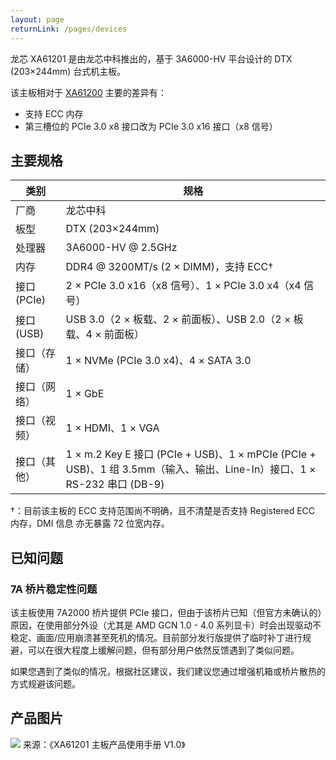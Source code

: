```yaml
---
layout: page
returnLink: /pages/devices
---
```


<ChildHeader>
<template #pageTitle>产品规格数据库</template>
<template #pageSubTitle>龙芯 XA61201</template>
</ChildHeader>

<div class="body_content">

龙芯 XA61201 是由龙芯中科推出的，基于 3A6000-HV 平台设计的 DTX (203×244mm) 台式机主板。

该主板相对于 [XA61200](/pages/devices/loongson-xa61200) 主要的差异有：

- 支持 ECC 内存
- 第三槽位的 PCIe 3.0 x8 接口改为 PCIe 3.0 x16 接口（x8 信号）

## 主要规格

| 类别 | 规格 |
|------|------|
| 厂商 | 龙芯中科 |
| 板型 | DTX (203×244mm) |
| 处理器 | 3A6000-HV @ 2.5GHz |
| 内存 | DDR4 @ 3200MT/s (2 × DIMM)，支持 ECC† |
| 接口 (PCIe) | 2 × PCIe 3.0 x16（x8 信号）、1 × PCIe 3.0 x4（x4 信号）|
| 接口 (USB)  | USB 3.0（2 × 板载、2 × 前面板）、USB 2.0（2 × 板载、4 × 前面板） |
| 接口（存储）| 1 × NVMe (PCIe 3.0 x4)、4 × SATA 3.0 |
| 接口（网络） | 1 × GbE |
| 接口（视频） | 1 × HDMI、1 × VGA |
| 接口（其他） | 1 × m.2 Key E 接口 (PCIe + USB)、1 × mPCIe (PCIe + USB)、1 组 3.5mm（输入、输出、Line-In）接口、1 × RS-232 串口 (DB-9) |

†：目前该主板的 ECC 支持范围尚不明确，且不清楚是否支持 Registered ECC 内存，DMI 信息 亦无暴露 72 位宽内存。

## 已知问题

### 7A 桥片稳定性问题

该主板使用 7A2000 桥片提供 PCIe 接口，但由于该桥片已知（但官方未确认的）原因，在使用部分外设（尤其是 AMD GCN 1.0 - 4.0 系列显卡）时会出现驱动不稳定、画面/应用崩溃甚至死机的情况。目前部分发行版提供了临时补丁进行规避，可以在很大程度上缓解问题，但有部分用户依然反馈遇到了类似问题。

如果您遇到了类似的情况，根据社区建议，我们建议您通过增强机箱或桥片散热的方式规避该问题。

## 产品图片

[![](/public/images/devices/loongson-xa61201.thumbnail.webp)](/public/images/devices/loongson-xa61201.webp)
来源：《XA61201 主板产品使用手册 V1.0》

</div>

<ChildFooter />

<script setup>
import ChildHeader from '/components/ChildHeader.vue'
import ChildFooter from '/components/ChildFooter.vue'
</script>
